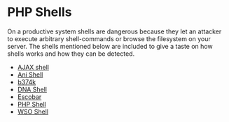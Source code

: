 # PHP Shells
On a productive system shells are dangerous because they let an attacker to
execute arbitrary shell-commands or browse the filesystem on your server. The
shells mentioned below are included to give a taste on how shells works and
how they can be detected. 

* [AJAX shell](http://sourceforge.net/projects/ajaxshell)
* [Ani Shell](http://sourceforge.net/projects/ani-shell)
* [b374k](http://code.google.com/p/b374k-shell/)
* [DNA Shell](http://sourceforge.net/projects/dna-shell)
* [Escobar](http://sourceforge.net/projects/esc0b4rshell/)
* [PHP Shell](http://phpshell.sourceforge.net)
* [WSO Shell](https://github.com/orbweb/PHP-SHELL-WSO)
